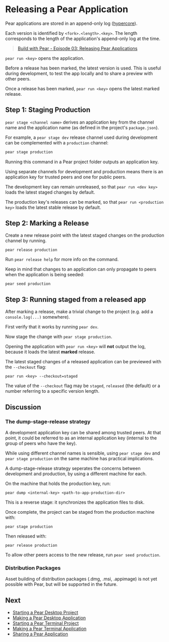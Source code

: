 # Releasing a Pear Application

Pear applications are stored in an append-only log ([hypercore](../building-blocks/hypercore.md)).

Each version is identified by `<fork>.<length>.<key>`. The length corresponds to the length of the application's append-only log at the time.

> [Build with Pear - Episode 03: Releasing Pear Applications](https://www.youtube.com/watch?v=OTwY_avUPyI)

`pear run <key>` opens the application.

Before a release has been marked, the latest version is used. This is useful during development, to test the app locally and to share a preview with other peers.

Once a release has been marked, `pear run <key>` opens the latest marked release.

## Step 1: Staging Production

`pear stage <channel name>` derives an application key from the channel name and the application name (as defined in the project's `package.json`).

For example, a `pear stage dev` release channel used during development can be complemented with a `production` channel:

```sh
pear stage production
```

Running this command in a Pear project folder outputs an application key.

Using separate channels for development and production means there is an application key for trusted peers and one for public peers.

The development key can remain unreleased, so that `pear run <dev key>` loads the latest staged changes by default.

The production key's releases can be marked, so that `pear run <production key>` loads the latest stable release by default.

## Step 2: Marking a Release

Create a new release point with the latest staged changes on the production channel by running.

```
pear release production
```


Run `pear release help` for more info on the command.


Keep in mind that changes to an application can only propagate to peers when the application is being seeded:

```
pear seed production
```

## Step 3: Running staged from a released app

After marking a release, make a trivial change to the project (e.g. add a `console.log(...)` somewhere).

First verify that it works by running `pear dev`.

Now stage the change with `pear stage production`.

Opening the application with `pear run <key>` will **not** output the log, because it loads the latest **marked** release.

The latest staged changes of a released application can be previewed with the `--checkout` flag:

```
pear run <key> --checkout=staged
```

The value of the `--checkout` flag may be `staged`, `released` (the default) or a number referring to a specific version length.

## Discussion

### The dump-stage-release strategy

A development application key can be shared among trusted peers. At that point, it could be referred to as an internal application key (internal to the group of peers who have the key).

While using different channel names is sensible, using `pear stage dev` and `pear stage production` on the same machine has practical implications.

A dump-stage-release strategy seperates the concerns between development and production, by using a different machine for each.

On the machine that holds the production key, run:

```
pear dump <internal-key> <path-to-app-production-dir>
```

This is a reverse stage: it synchronizes the application files to disk.

Once complete, the project can be staged from the production machine with:

```
pear stage production
```

Then released with:

```
pear release production
```

To allow other peers access to the new release, run `pear seed production`.

### Distribution Packages

Asset building of distribution packages (.dmg, .msi, .appimage) is not yet possible with Pear, but will be supported in the future.

## Next

* [Starting a Pear Desktop Project](./starting-a-pear-desktop-project.md)
* [Making a Pear Desktop Application](./making-a-pear-desktop-app.md)
* [Starting a Pear Terminal Project](./starting-a-pear-terminal-project.md)
* [Making a Pear Terminal Application](./making-a-pear-terminal-app.md)
* [Sharing a Pear Application](./sharing-a-pear-app.md)